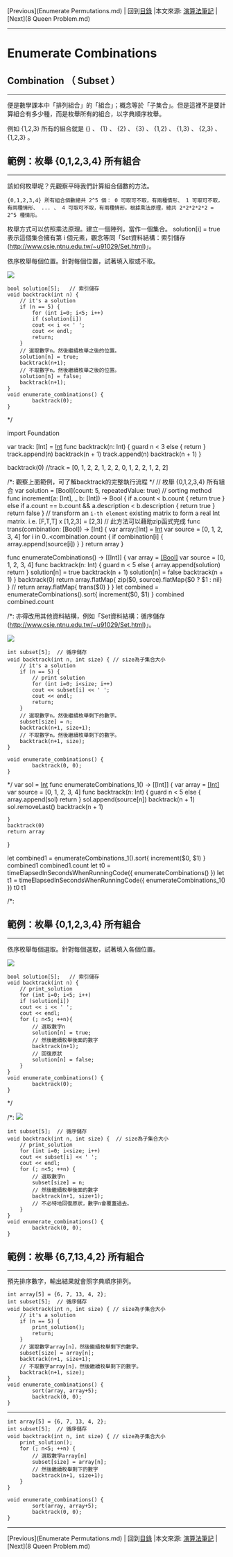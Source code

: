 [Previous](Enumerate Permutations.md) | 回到[目錄](Modeling.md) |本文來源: [演算法筆記](http://www.csie.ntnu.edu.tw/~u91029/Backtracking.html#3) | [Next](8 Queen Problem.md)
_____________________
# Enumerate Combinations
## Combination （ Subset ）
_____________________
便是數學課本中「排列組合」的「組合」；概念等於「子集合」。但是這裡不是要計算組合有多少種，而是枚舉所有的組合，以字典順序枚舉。

例如 {1,2,3} 所有的組合就是 {} 、 {1} 、 {2} 、 {3} 、 {1,2} 、 {1,3} 、 {2,3} 、 {1,2,3} 。
	
## 範例：枚舉 {0,1,2,3,4} 所有組合
_____________________
該如何枚舉呢？先觀察平時我們計算組合個數的方法。
	
	{0,1,2,3,4} 所有組合個數總共 2^5 個： 0 可取可不取，有兩種情形、 1 可取可不取，有兩種情形、 ... 、 4 可取可不取，有兩種情形。根據乘法原理，總共 2*2*2*2*2 = 2^5 種情形。

枚舉方式可以仿照乘法原理。建立一個陣列，當作一個集合。 solution[i] = true 表示這個集合擁有第 i 個元素，觀念等同「Set資料結構：索引儲存(http://www.csie.ntnu.edu.tw/~u91029/Set.html)」。

依序枚舉每個位置。針對每個位置，試著填入取或不取。

![](pics/Backtracking4.png "")

	bool solution[5];   // 索引儲存
	void backtrack(int n) {
		// it's a solution
		if (n == 5) {
			for (int i=0; i<5; i++)
			if (solution[i])
			cout << i << ' ';
			cout << endl;
			return;
		}
		// 選取數字n，然後繼續枚舉之後的位置。
		solution[n] = true;
		backtrack(n+1);
		// 不取數字n，然後繼續枚舉之後的位置。
		solution[n] = false;
		backtrack(n+1);
	}
	void enumerate_combinations() {
			backtrack(0);
	}
*/

import Foundation

var track: [Int] = [Int]()
func backtrack(n: Int) {
	guard n < 3 else {
		return
	}
	track.append(n)
	backtrack(n + 1)
	track.append(n)
	backtrack(n + 1)
}

backtrack(0) //track = [0, 1, 2, 2, 1, 2, 2, 0, 1, 2, 2, 1, 2, 2]

/*:
觀察上面範例，可了解backtrack的完整執行流程
*/
// 枚舉 {0,1,2,3,4} 所有組合
var solution = [Bool](count: 5, repeatedValue: true)
// sorting method
func increment(a: [Int], _ b: [Int]) -> Bool {
	if a.count < b.count {
		return true
	} else if a.count == b.count && a.description < b.description {
		return true
	}
	return false
}
// transform an `i-th element` existing matrix to form a real Int matrix. i.e. [F,T,T] x [1,2,3] = [2,3]
// 此方法可以藉助zip函式完成
func trans(combination: [Bool]) -> [Int] {
	var array:[Int] = [Int]()
	var source = [0, 1, 2, 3, 4]
	for i in 0..<combination.count {
		if combination[i] {
			array.append(source[i])
		}
	}
	return array
}

func enumerateCombinations() -> [[Int]] {
	var array = [[Bool]]()
	var source = [0, 1, 2, 3, 4]
	func backtrack(n: Int) {
		guard n < 5 else {
			array.append(solution)
			return
		}
		solution[n] = true
		backtrack(n + 1)
		solution[n] = false
		backtrack(n + 1)
	}
	backtrack(0)
	return array.flatMap{ zip($0, source).flatMap{$0 ? $1 : nil} }
//	return array.flatMap{ trans($0) }
}
let combined = enumerateCombinations().sort{ increment($0, $1) }
combined
combined.count

/*:
亦得改用其他資料結構，例如「Set資料結構：循序儲存(http://www.csie.ntnu.edu.tw/~u91029/Set.html)」。

![](pics/Backtracking5.png "")

	int subset[5];  // 循序儲存
	void backtrack(int n, int size) { // size為子集合大小
		// it's a solution
		if (n == 5) {
			// print solution
			for (int i=0; i<size; i++)
			cout << subset[i] << ' ';
			cout << endl;
			return;
		}
		// 選取數字n，然後繼續枚舉剩下的數字。
		subset[size] = n;
		backtrack(n+1, size+1);
		// 不取數字n，然後繼續枚舉剩下的數字。
		backtrack(n+1, size);
	}

	void enumerate_combinations() {
			backtrack(0, 0);
	}
*/
var sol = [Int]()
func enumerateCombinations_1() -> [[Int]] {
	var array = [[Int]]()
	var source = [0, 1, 2, 3, 4]
	func backtrack(n: Int) {
		guard n < 5 else {
			array.append(sol)
			return
		}
		sol.append(source[n])
		backtrack(n + 1)
		sol.removeLast()
		backtrack(n + 1)
		
	}
	backtrack(0)
	return array
}

let combined1 = enumerateCombinations_1().sort{ increment($0, $1) }
combined1
combined1.count
let t0 = timeElapsedInSecondsWhenRunningCode({ enumerateCombinations() })
let t1 = timeElapsedInSecondsWhenRunningCode({ enumerateCombinations_1() })
t0
t1



/*:
## 範例：枚舉 {0,1,2,3,4} 所有組合
_____________________
依序枚舉每個選取。針對每個選取，試著填入各個位置。

![](pics/Backtracking6.png "")

	bool solution[5];   // 索引儲存
	void backtrack(int n) {
		// print_solution
		for (int i=0; i<5; i++)
		if (solution[i])
		cout << i << ' ';
		cout << endl;
		for (; n<5; ++n){
			// 選取數字n
			solution[n] = true;
			// 然後繼續枚舉後面的數字
			backtrack(n+1);
			// 回復原狀
			solution[n] = false;
		}
	}
	void enumerate_combinations() {
			backtrack(0);
	}
*/


/*:
![](pics/Backtracking7.png "")

	int subset[5];  // 循序儲存
	void backtrack(int n, int size) {  // size為子集合大小
		// print_solution
		for (int i=0; i<size; i++)
		cout << subset[i] << ' ';
		cout << endl;
		for (; n<5; ++n) {
			// 選取數字n
			subset[size] = n;
			// 然後繼續枚舉後面的數字
			backtrack(n+1, size+1);
			// 不必特地回復原狀，數字n會覆蓋過去。
		}
	}
	void enumerate_combinations() {
			backtrack(0, 0);
	}

## 範例：枚舉 {6,7,13,4,2} 所有組合
_____________________
預先排序數字，輸出結果就會照字典順序排列。


	int array[5] = {6, 7, 13, 4, 2};
	int subset[5];  // 循序儲存
	void backtrack(int n, int size) { // size為子集合大小
		// it's a solution
		if (n == 5) {
			print_solution();
			return;
		}
		// 選取數字array[n]，然後繼續枚舉剩下的數字。
		subset[size] = array[n];
		backtrack(n+1, size+1);
		// 不取數字array[n]，然後繼續枚舉剩下的數字。
		backtrack(n+1, size);
	}
	void enumerate_combinations() {
			sort(array, array+5);
			backtrack(0, 0);
	}

_____________________

	int array[5] = {6, 7, 13, 4, 2};
	int subset[5];  // 循序儲存
	void backtrack(int n, int size) { // size為子集合大小
		print_solution();
		for (; n<5; ++n) {
			// 選取數字array[n]
			subset[size] = array[n];
			// 然後繼續枚舉剩下的數字
			backtrack(n+1, size+1);
		}
	}

	void enumerate_combinations() {
			sort(array, array+5);
			backtrack(0, 0);
	}

_____________________
[Previous](Enumerate Permutations.md) | 回到[目錄](Modeling.md) |本文來源: [演算法筆記](http://www.csie.ntnu.edu.tw/~u91029/Backtracking.html#3) | [Next](8 Queen Problem.md)
